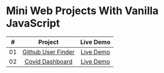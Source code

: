 # Mini Web Projects With Vanilla JavaScript


|  #  |            Project             | Live Demo |
| :-: | :----------------------------: | :-------: |
| 01  |       [Github User Finder](https://github.com/iamchiki/github-user-finder) | [Live Demo](https://iamchiki.github.io/mini-projects/projec-1)  |
| 02  |       [Covid Dashboard](https://github.com/iamchiki/covid-dashboard) | [Live Demo](https://iamchiki.github.io/mini-projects/project-2)  |

